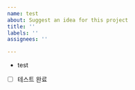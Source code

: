 ```yaml
---
name: test
about: Suggest an idea for this project
title: ''
labels: ''
assignees: ''

---
```


- test
- [ ] 테스트 완료
